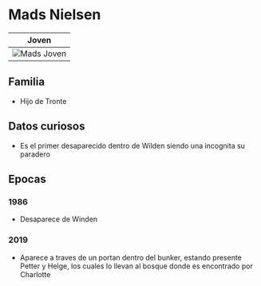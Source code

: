 # Mads Nielsen

| Joven
| ---
| <img src="https://vignette.wikia.nocookie.net/dark-netflix/images/4/46/Mads_1986.jpg/revision/latest?cb=20180110100230" alt="Mads Joven">

## Familia

* Hijo de Tronte

## Datos curiosos

* Es el primer desaparecido dentro de Wilden siendo una incognita su paradero

## Epocas

### 1986

* Desaparece de Winden

### 2019

* Aparece a traves de un portan dentro del bunker, estando presente Petter y Helge, los cuales lo llevan al bosque donde es encontrado por Charlotte